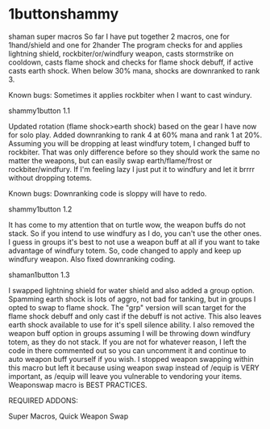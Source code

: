 # 1buttonshammy
shaman super macros
So far I have put together 2 macros, one for 1hand/shield and one for 2hander
The program checks for and applies lightning shield, rockbiter/or/windfury weapon, casts stormstrike on cooldown, casts flame shock and checks for flame shock debuff, if active casts earth shock. When below 30% mana, shocks are downranked to rank 3.

Known bugs: Sometimes it applies rockbiter when I want to cast windury.


shammy1button 1.1

Updated rotation (flame shock>earth shock) based on the gear I have now for solo play. Added downranking to rank 4 at 60% mana and rank 1 at 20%. Assuming you will be dropping at least windfury totem, I changed buff to rockbiter. That was only difference before so they should work the same no matter the weapons, but can easily swap earth/flame/frost or rockbiter/windfury. If I'm feeling lazy I just put it to windfury and let it brrrr without dropping totems.

Known bugs: Downranking code is sloppy will have to redo.



shammy1button 1.2

It has come to my attention that on turtle wow, the weapon buffs do not stack. So if you intend to use windfury as I do, you can't use the other ones. I guess in groups it's best to not use a weapon buff at all if you want to take advantage of windfury totem. So, code changed to apply and keep up windfury weapon. Also fixed downranking coding.



shaman1button 1.3

I swapped lightning shield for water shield and also added a group option. Spamming earth shock is lots of aggro, not bad for tanking, but in groups I opted to swap to flame shock. The "grp" version will scan target for the flame shock debuff and only cast if the debuff is not active. This also leaves earth shock available to use for it's spell silence ability. I also removed the weapon buff option in groups assuming I will be throwing down windfury totem, as they do not stack. If you are not for whatever reason, I left the code in there commented out so you can uncomment it and continue to auto weapon buff yourself if you wish. I stopped weapon swapping within this macro but left it because using weapon swap instead of /equip is VERY important, as /equip will leave you vulnerable to vendoring your items. Weaponswap macro is BEST PRACTICES.



REQUIRED ADDONS:

Super Macros, Quick Weapon Swap
